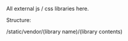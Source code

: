 All external js / css libraries here.

Structure:

/static/vendor/(library name)/(library contents)
